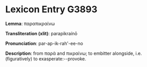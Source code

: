# Lexicon Entry G3893

**Lemma**: παραπικραίνω

**Transliteration (xlit)**: parapikraínō

**Pronunciation**: par-ap-ik-rah'-ee-no

**Description**:
from παρά and πικραίνω; to embitter alongside, i.e. (figuratively) to exasperate:--provoke.
